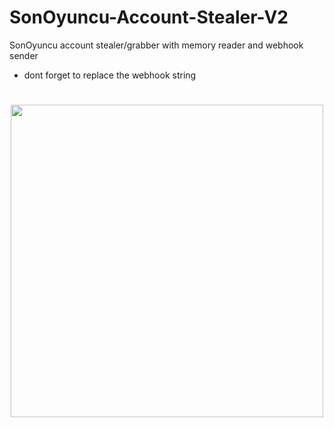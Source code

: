# SonOyuncu-Account-Stealer-V2

SonOyuncu account stealer/grabber with memory reader and webhook sender

 - dont forget to replace the webhook string
#
<p align= "center"> <img  src="https://i.imgur.com/rwLXYtP.png"width="500"><br><br>
